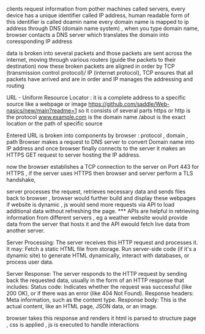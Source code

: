 clients request information from pother machines called servers,
every device has a unique identifier called IP address, human readable form of this identifier is called doamin name
every domain name is mapped to ip address through DNS (domain name system) ,
when you type domain name, browser contacts a DNS server which translates the domain into coressponding IP address

data is broken into several packets and those packets are sent across the internet, moving through various routers (guide the packets to their destination)
now these broken packets are aligned in order by TCP (transmission control protocol)/ IP (internet protocol),
TCP ensures that all packets have arrived and are in order and IP manages the addressing and routing

URL - Uniform Resource Locator :
it is a complete address to a specific source like a webpage or image 
https://github.com/saddle/Web-nasics/new/main?readme=1
so it consists of several parts 
https or http is the protocol
www.example.com is the domain name 
/about is the exact location or the path of specific source


Entered URL is broken into components by browser : protocol , domain , path
Browser makes a request to DNS server to convert Domain name into IP address 
and once browser finally connects to the server it makes an HTTPS GET request to server hosting the IP address.

now the browser establishes a TCP connection to the server on Port 443 for HTTPS , if the server uses HTTPS then browser and server perform a TLS handshake,


server processes the request, retrieves necessary data and sends files back to browser , browser would further build and display these webpages
if website is dynamic , js would send more requests via API to load additional data without refreshing the page.
*** APIs are helpful in retrieving information from different servers , eg a weather website would provide data from the server that hosts it and the API ewould fetch live data from another server.

Server Processing:
The server receives this HTTP request and processes it. It may:
Fetch a static HTML file from storage.
Run server-side code (if it's a dynamic site) to generate HTML dynamically, interact with databases, or process user data.

Server Response:
The server responds to the HTTP request by sending back the requested data, usually in the form of an HTTP response that includes:
Status code: Indicates whether the request was successful (like 200 OK), or if there was an error (like 404 Not Found).
Response headers: Meta information, such as the content type.
Response body: This is the actual content, like an HTML page, JSON data, or an image.

browser takes this response and renders it 
html is parsed to structure page , css is applied , js is executed to handle interactions





